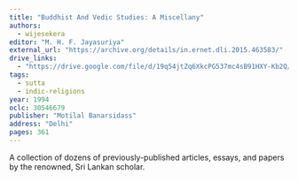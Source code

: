 ```yaml
---
title: "Buddhist And Vedic Studies: A Miscellany"
authors:
  - wijesekera
editor: "M. H. F. Jayasuriya"
external_url: "https://archive.org/details/in.ernet.dli.2015.463583/"
drive_links:
  - "https://drive.google.com/file/d/19q54jtZq6XkcPG537mc4sB91HXY-Kb2Q/view?usp=drivesdk"
tags:
  - sutta
  - indic-religions
year: 1994
oclc: 30546679
publisher: "Motilal Banarsidass"
address: "Delhi"
pages: 361
---
```


A collection of dozens of previously-published articles, essays, and papers by the renowned, Sri Lankan scholar.

